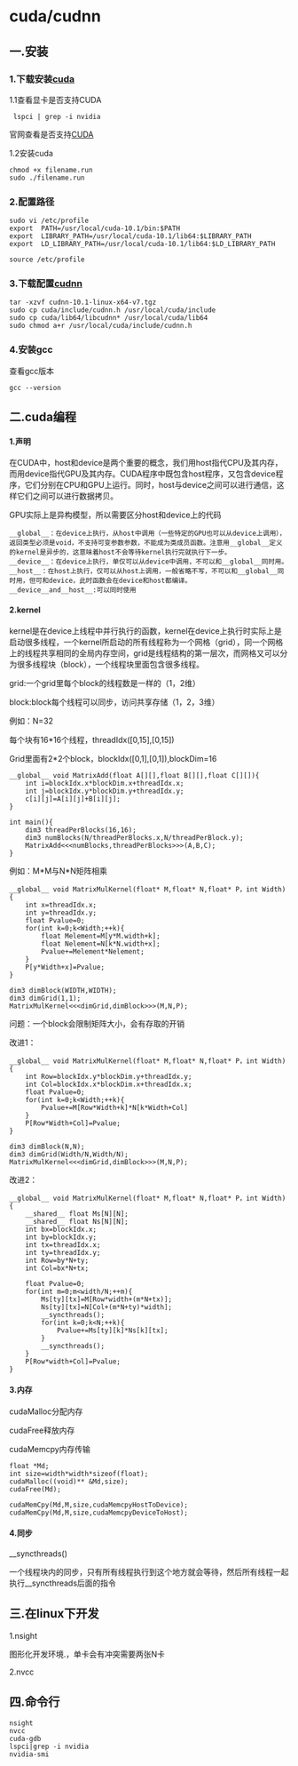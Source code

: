 # cuda/cudnn

## 一.安装

### 1.下载安装[cuda](https://developer.nvidia.com/cuda-downloads)

1.1查看显卡是否支持CUDA

```
 lspci | grep -i nvidia
```

官网查看是否支持[CUDA](https://developer.nvidia.com/cuda-gpus)

1.2安装cuda

```
chmod +x filename.run
sudo ./filename.run
```

### 2.配置路径

```
sudo vi /etc/profile
export 	PATH=/usr/local/cuda-10.1/bin:$PATH
export 	LIBRARY_PATH=/usr/local/cuda-10.1/lib64:$LIBRARY_PATH
export 	LD_LIBRARY_PATH=/usr/local/cuda-10.1/lib64:$LD_LIBRARY_PATH
```

```
source /etc/profile
```

### 3.下载配置[cudnn](https://developer.nvidia.com/rdp/cudnn-download)

```
tar -xzvf cudnn-10.1-linux-x64-v7.tgz
sudo cp cuda/include/cudnn.h /usr/local/cuda/include
sudo cp cuda/lib64/libcudnn* /usr/local/cuda/lib64
sudo chmod a+r /usr/local/cuda/include/cudnn.h
```

### 4.安装gcc

查看gcc版本

```
gcc --version
```

## 二.cuda编程

#### 1.声明

在CUDA中，host和device是两个重要的概念，我们用host指代CPU及其内存，而用device指代GPU及其内存。CUDA程序中既包含host程序，又包含device程序，它们分别在CPU和GPU上运行。同时，host与device之间可以进行通信，这样它们之间可以进行数据拷贝。

GPU实际上是异构模型，所以需要区分host和device上的代码

```
__global__：在device上执行，从host中调用（一些特定的GPU也可以从device上调用），返回类型必须是void，不支持可变参数参数，不能成为类成员函数。注意用__global__定义的kernel是异步的，这意味着host不会等待kernel执行完就执行下一步。
__device__：在device上执行，单仅可以从device中调用，不可以和__global__同时用。
__host__：在host上执行，仅可以从host上调用，一般省略不写，不可以和__global__同时用，但可和device，此时函数会在device和host都编译。
__device__and__host__:可以同时使用
```

#### 2.kernel

kernel是在device上线程中并行执行的函数，kernel在device上执行时实际上是启动很多线程，一个kernel所启动的所有线程称为一个网格（grid），同一个网格上的线程共享相同的全局内存空间，grid是线程结构的第一层次，而网格又可以分为很多线程块（block），一个线程块里面包含很多线程。

grid:一个grid里每个block的线程数是一样的（1，2维）

block:block每个线程可以同步，访问共享存储（1，2，3维）

例如：N=32

每个块有16*16个线程，threadIdx([0,15],[0,15])

Grid里面有2*2个block，blockIdx([0,1],[0,1]),blockDim=16

```
__global__ void MatrixAdd(float A[][],float B[][],float C[][]){
    int i=blockIdx.x*blockDim.x+threadIdx.x;
    int j=blockIdx.y*blockDim.y+threadIdx.y;
    c[i][j]=A[i][j]+B[i][j];
}

int main(){
	dim3 threadPerBlocks(16,16);
	dim3 numBlocks(N/threadPerBlocks.x,N/threadPerBlock.y);
    MatrixAdd<<<numBlocks,threadPerBlocks>>>(A,B,C);
}
```

例如：M*M与N\*N矩阵相乘

```
__global__ void MatrixMulKernel(float* M,float* N,float* P，int Width){
    int x=threadIdx.x;
    int y=threadIdx.y;
    float Pvalue=0;
    for(int k=0;k<Width;++k){
        float Melement=M[y*M.width+k];
        float Nelement=N[k*N.width+x];
        Pvalue+=Melement*Nelement;
    }
    P[y*Width+x]=Pvalue;
}

dim3 dimBlock(WIDTH,WIDTH);
dim3 dimGrid(1,1);
MatrixMulKernel<<<dimGrid,dimBlock>>>(M,N,P);
```

问题：一个block会限制矩阵大小，会有存取的开销

改进1：

```
__global__ void MatrixMulKernel(float* M,float* N,float* P，int Width){
    int Row=blockIdx.y*blockDim.y+threadIdx.y;
    int Col=blockIdx.x*blockDim.x+threadIdx.x;
    float Pvalue=0;
    for(int k=0;k<Width;++k){
        Pvalue+=M[Row*Width+k]*N[k*Width+Col]
    }
    P[Row*Width+Col]=Pvalue;
}

dim3 dimBlock(N,N);
dim3 dimGrid(Width/N,Width/N);
MatrixMulKernel<<<dimGrid,dimBlock>>>(M,N,P);
```

改进2：

```
__global__ void MatrixMulKernel(float* M,float* N,float* P，int Width){
    __shared__ float Ms[N][N];
    __shared__ float Ns[N][N];
    int bx=blockIdx.x;
    int by=blockIdx.y;
    int tx=threadIdx.x;
    int ty=threadIdx.y;
    int Row=by*N+ty;
    int Col=bx*N+tx;
    
    float Pvalue=0;
    for(int m=0;m<width/N;++m){
        Ms[ty][tx]=M[Row*width+(m*N+tx)];
        Ns[ty][tx]=N[Col+(m*N+ty)*width];
        __syncthreads();
        for(int k=0;k<N;++k){
            Pvalue+=Ms[ty][k]*Ns[k][tx];
        }
        __syncthreads();
    }
    P[Row*width+Col]=Pvalue;
}
```

#### 3.内存

cudaMalloc分配内存

cudaFree释放内存

cudaMemcpy内存传输

```
float *Md;
int size=width*width*sizeof(float);
cudaMalloc((void)** &Md,size);
cudaFree(Md);

cudaMemCpy(Md,M,size,cudaMemcpyHostToDevice);
cudaMemCpy(Md,M,size,cudaMemcpyDeviceToHost);
```

#### 4.同步

__syncthreads()

一个线程块内的同步，只有所有线程执行到这个地方就会等待，然后所有线程一起执行__syncthreads后面的指令

## 三.在linux下开发

1.nsight

图形化开发环境.，单卡会有冲突需要两张N卡

2.nvcc



## 四.命令行

```
nsight
nvcc
cuda-gdb
lspci|grep -i nvidia
nvidia-smi
```

